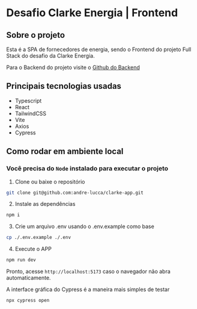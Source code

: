 # Desafio Clarke Energia | Frontend

## Sobre o projeto
Esta é a SPA de fornecedores de energia, sendo o Frontend do projeto Full Stack do desafio da Clarke Energia.

Para o Backend do projeto visite o [Github do Backend](https://github.com/andre-lucca/clarke-api)

## Principais tecnologias usadas

 - Typescript
 - React
 - TailwindCSS
 - Vite
 - Axios
 - Cypress

## Como rodar em ambiente local

### Você precisa do `Node` instalado para executar o projeto

1. Clone ou baixe o repositório

```sh
git clone git@github.com:andre-lucca/clarke-app.git
```

2. Instale as dependências

```sh
npm i
```

3. Crie um arquivo .env usando o .env.example como base

```sh
cp ./.env.example ./.env
```

4. Execute o APP

```sh
npm run dev
```

Pronto, acesse `http://localhost:5173` caso o navegador não abra automaticamente.

A interface gráfica do Cypress é a maneira mais simples de testar

```node
npx cypress open
```